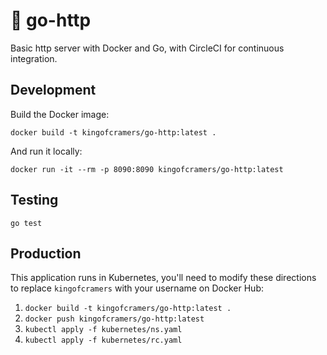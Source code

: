 # 🧮 go-http

Basic http server with Docker and Go, with CircleCI for continuous integration.

## Development

Build the Docker image:

`docker build -t kingofcramers/go-http:latest .`

And run it locally:

`docker run -it --rm -p 8090:8090 kingofcramers/go-http:latest`

## Testing

`go test`

## Production

This application runs in Kubernetes, you'll need to modify these directions to replace `kingofcramers` with your username on Docker Hub:

1. `docker build -t kingofcramers/go-http:latest .`
2. `docker push kingofcramers/go-http:latest`
3. `kubectl apply -f kubernetes/ns.yaml`
4. `kubectl apply -f kubernetes/rc.yaml`
